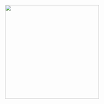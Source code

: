 <p align="center"><a href="https://heroku.com/deploy?template=https://github.com/Xgrophy/iya"><img src="https://img.shields.io/badge/BUAT DI-HEROKU-blue?style=plastic&logo=heroku&logoColor=yellow"width="300"heigh="100" /></a></p>
